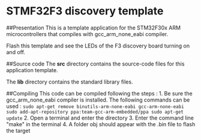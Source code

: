 # STMF32F3 discovery template

##Presentation
This is a template application for the STM32F30x ARM microcontrollers that compiles with gcc_arm_none_eabi compiler. 

Flash this template and see the LEDs of the F3 discovery board turning on and off.

##Source code 
The **src** directory contains the source-code files for this application template.

The **lib** directory contains the standard library files.

##Compiling
This code can be compiled following the steps :
	1. Be sure the gcc_arm_none_eabi compiler is installed. The following commands can be used : 
		```
		sudo apt-get remove binutils-arm-none-eabi gcc-arm-none-eabi
		sudo add-apt-repository ppa:team-gcc-arm-embedded/ppa
		sudo apt-get update
		```
	2. Open a terminal and enter the directory
	3. Enter the command line "make" in the terminal
	4. A folder obj should appear with the .bin file to flash the target
